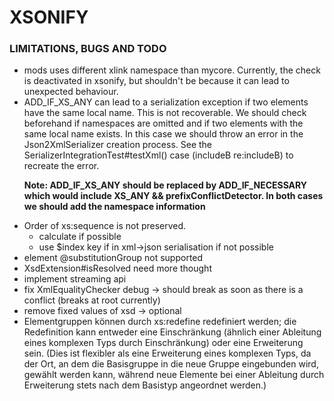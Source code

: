 # XSONIFY

### LIMITATIONS, BUGS AND TODO

* mods uses different xlink namespace than mycore. Currently, the check is deactivated in xsonify, but shouldn't be
  because it can lead to unexpected behaviour.
* ADD_IF_XS_ANY can lead to a serialization exception if two elements have the same local name. This is not
  recoverable. We should check beforehand if namespaces are omitted and if two elements with the same local name exists.
  In this case we should throw an error in the Json2XmlSerializer creation process. See the
  SerializerIntegrationTest#testXml() case (includeB re:includeB) to recreate the error.
  <p><b>Note: ADD_IF_XS_ANY should be replaced by ADD_IF_NECESSARY which would include XS_ANY && prefixConflictDetector.
  In both cases we should add the namespace information</b></p>
* Order of xs:sequence is not preserved.
    * calculate if possible
    * use $index key if in xml->json serialisation if not possible
* element @substitutionGroup not supported
* XsdExtension#isResolved need more thought
* implement streaming api
* fix XmlEqualityChecker debug -> should break as soon as there is a conflict (breaks at root currently)
* remove fixed values of xsd -> optional
* Elementgruppen können durch xs:redefine redefiniert werden; die Redefinition kann entweder eine Einschränkung (ähnlich
  einer Ableitung eines komplexen Typs durch Einschränkung) oder eine Erweiterung sein. (Dies ist flexibler als eine
  Erweiterung eines komplexen Typs, da der Ort, an dem die Basisgruppe in die neue Gruppe eingebunden wird, gewählt
  werden kann, während neue Elemente bei einer Ableitung durch Erweiterung stets nach dem Basistyp angeordnet werden.)
